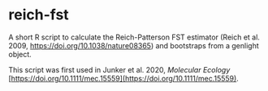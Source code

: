 # reich-fst
A short R script to calculate the Reich-Patterson FST estimator (Reich et al. 2009, https://doi.org/10.1038/nature08365) and bootstraps from a genlight object.

This script was first used in Junker et al. 2020, _Molecular Ecology_ [https://doi.org/10.1111/mec.15559](https://doi.org/10.1111/mec.15559).

